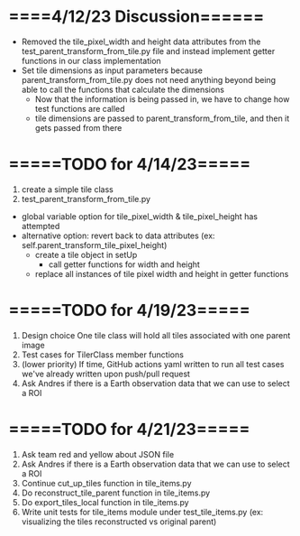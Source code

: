   # ====4/12/23 Discussion======
  - Removed the tile_pixel_width and height data attributes from the 
	test_parent_transform_from_tile.py file and instead implement getter functions
	in our class implementation
  - Set tile dimensions as input parameters because parent_transform_from_tile.py
    does not need anything beyond being able to call the functions that calculate the dimensions
    - Now that the information is being passed in, we have to change how test functions are called
    - tile dimensions are passed to parent_transform_from_tile, and then it gets passed from there

# =====TODO for 4/14/23=====
1. create a simple tile class
2. test_parent_transform_from_tile.py
- global variable option for tile_pixel_width & tile_pixel_height has attempted
- alternative option: revert back to data attributes (ex: self.parent_transform_tile_pixel_height)
    - create a tile object in setUp
        - call getter functions for width and height
    - replace all instances of tile pixel width and height in getter functions

# =====TODO for 4/19/23=====
1. Design choice One tile class will hold all tiles associated with one parent image
2. Test cases for TilerClass member functions
3. (lower priority) If time, GitHub actions yaml written to run all test     cases we've already written upon push/pull request
4. Ask Andres if there is a Earth observation data that we can use to select a ROI

# =====TODO for 4/21/23=====
1. Ask team red and yellow about JSON file
2. Ask Andres if there is a Earth observation data that we can use to select a ROI
3. Continue cut_up_tiles function in tile_items.py
4. Do reconstruct_tile_parent function in tile_items.py
5. Do export_tiles_local function in tile_items.py
6. Write unit tests for tile_items module under test_tile_items.py (ex: visualizing the tiles reconstructed vs original parent)
